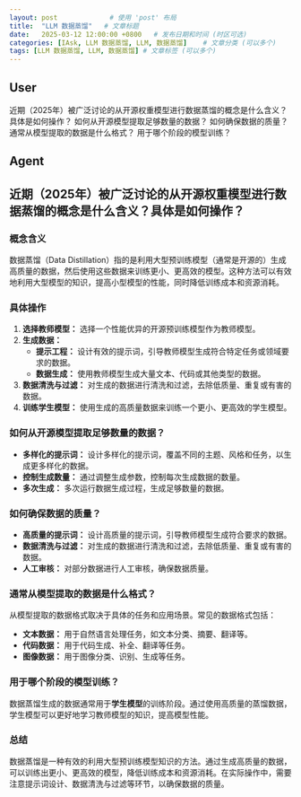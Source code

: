 ```yaml
---
layout: post             # 使用 'post' 布局
title:  "LLM 数据蒸馏"   # 文章标题
date:   2025-03-12 12:00:00 +0800   # 发布日期和时间 (时区可选)
categories: [IAsk, LLM 数据蒸馏, LLM, 数据蒸馏]    # 文章分类 (可以多个)
tags: [LLM 数据蒸馏, LLM, 数据蒸馏] # 文章标签 (可以多个)
---
```


## User

近期（2025年）被广泛讨论的从开源权重模型进行数据蒸馏的概念是什么含义？ 具体是如何操作？ 如何从开源模型提取足够数量的数据？ 如何确保数据的质量？ 通常从模型提取的数据是什么格式？ 用于哪个阶段的模型训练？


## Agent

## 近期（2025年）被广泛讨论的从开源权重模型进行数据蒸馏的概念是什么含义？具体是如何操作？

### 概念含义

数据蒸馏（Data Distillation）指的是利用大型预训练模型（通常是开源的）生成高质量的数据，然后使用这些数据来训练更小、更高效的模型。这种方法可以有效地利用大型模型的知识，提高小型模型的性能，同时降低训练成本和资源消耗。

### 具体操作

1.  **选择教师模型：** 选择一个性能优异的开源预训练模型作为教师模型。
2.  **生成数据：**
    *   **提示工程：** 设计有效的提示词，引导教师模型生成符合特定任务或领域要求的数据。
    *   **数据生成：** 使用教师模型生成大量文本、代码或其他类型的数据。
3.  **数据清洗与过滤：** 对生成的数据进行清洗和过滤，去除低质量、重复或有害的数据。
4.  **训练学生模型：** 使用生成的高质量数据来训练一个更小、更高效的学生模型。

### 如何从开源模型提取足够数量的数据？

*   **多样化的提示词：** 设计多样化的提示词，覆盖不同的主题、风格和任务，以生成更多样化的数据。
*   **控制生成数量：** 通过调整生成参数，控制每次生成数据的数量。
*   **多次生成：** 多次运行数据生成过程，生成足够数量的数据。

### 如何确保数据的质量？

*   **高质量的提示词：** 设计高质量的提示词，引导教师模型生成符合要求的数据。
*   **数据清洗与过滤：** 对生成的数据进行清洗和过滤，去除低质量、重复或有害的数据。
*   **人工审核：** 对部分数据进行人工审核，确保数据质量。

### 通常从模型提取的数据是什么格式？

从模型提取的数据格式取决于具体的任务和应用场景。常见的数据格式包括：

*   **文本数据：** 用于自然语言处理任务，如文本分类、摘要、翻译等。
*   **代码数据：** 用于代码生成、补全、翻译等任务。
*   **图像数据：** 用于图像分类、识别、生成等任务。

### 用于哪个阶段的模型训练？

数据蒸馏生成的数据通常用于**学生模型**的训练阶段。通过使用高质量的蒸馏数据，学生模型可以更好地学习教师模型的知识，提高模型性能。

### 总结

数据蒸馏是一种有效的利用大型预训练模型知识的方法。通过生成高质量的数据，可以训练出更小、更高效的模型，降低训练成本和资源消耗。在实际操作中，需要注意提示词设计、数据清洗与过滤等环节，以确保数据的质量。



